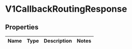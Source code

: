 
# V1CallbackRoutingResponse

## Properties
Name | Type | Description | Notes
------------ | ------------- | ------------- | -------------



